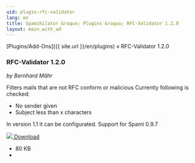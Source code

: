```yaml
---
uid: plugin-rfc-validator
lang: en
title: Spamihilator &raquo; Plugins &raquo; RFC-Validator 1.2.0
layout: main_with_ad
---
```


[Plugins/Add-Ons]({{ site.url }}/en/plugins) &laquo; RFC-Validator 1.2.0

### RFC-Validator 1.2.0

_by Bernhard Mähr_

Filters mails that are not RFC conform or malicious 
Currently following is checked:

* No sender given 
* Subject less than x characters

In version 1.1 it can be configurated. 
Support for Spami 0.9.7

<div class="downloadsection">
<a href="http://www.spamihilator.com/updates/plugins/maehr/RFCValidator_1_2_0.exe" class="radius button left" id="download-button"><img src="{{site.url}}/images/download-arrow.png"> Download</a>
<ul id="download-notes">
<li>80 KB</li>
<li></li>
</ul>
</div>

